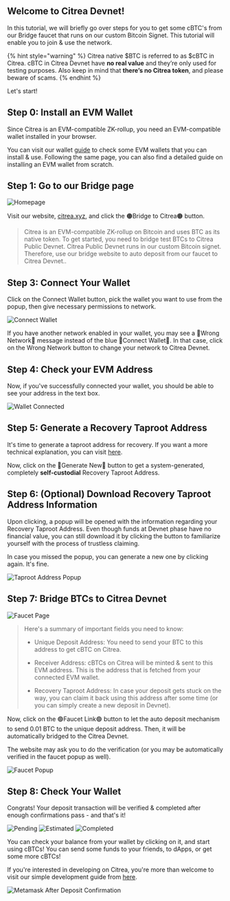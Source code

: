 
## Welcome to Citrea Devnet!

In this tutorial, we will briefly go over steps for you to get some cBTC's from our Bridge faucet that runs on our custom Bitcoin Signet. This tutorial will enable you to join & use the network. 

{% hint style="warning" %}
Citrea native $BTC is referred to as $cBTC in Citrea. cBTC in Citrea Devnet have **no real value** and they’re only used for testing purposes. Also keep in mind that **there’s no Citrea token**, and please beware of scams.
{% endhint %}

Let's start!

## Step 0: Install an EVM Wallet 

Since Citrea is an EVM-compatible ZK-rollup, you need an EVM-compatible wallet installed in your browser.

You can visit our wallet [guide](install-a-wallet.md) to check some EVM wallets that you can install & use. Following the same page, you can also find a detailed guide on installing an EVM wallet from scratch.

## Step 1: Go to our Bridge page 

![Homepage](/.gitbook/assets/user/1Homepage.png)

Visit our website, [citrea.xyz](https://citrea.xyz/bridge), and click the 🟠Bridge to Citrea🟠 button.

> Citrea is an EVM-compatible ZK-rollup on Bitcoin and uses BTC as its native token. To get started, you need to bridge test BTCs to Citrea Public Devnet. Citrea Public Devnet runs in our custom Bitcoin signet. Therefore, use our bridge website to auto deposit from our faucet to Citrea Devnet.. 

## Step 3: Connect Your Wallet

Click on the Connect Wallet button, pick the wallet you want to use from the popup, then give necessary permissions to network. 

![Connect Wallet](/.gitbook/assets/user/2Deposit.png)

If you have another network enabled in your wallet, you may see a 🔴Wrong Network🔴 message instead of the blue 🔵Connect Wallet🔵. In that case, click on the Wrong Network button to change your network to Citrea Devnet.

## Step 4: Check your EVM Address

Now, if you've successfully connected your wallet, you should be able to see your address in the text box.

![Wallet Connected](/.gitbook/assets/user/3WalletConnected.png)

## Step 5: Generate a Recovery Taproot Address

It's time to generate a taproot address for recovery. If you want a more technical explanation, you can visit [here](taproot-recovery-address.md).

Now, click on the 🔵Generate New🔵 button to get a system-generated, completely **self-custodial** Recovery Taproot Address.

## Step 6: (Optional) Download Recovery Taproot Address Information

Upon clicking, a popup will be opened with the information regarding your Recovery Taproot Address. Even though funds at Devnet phase have no financial value, you can still download it by clicking the button to familiarize yourself with the process of trustless claiming.

In case you missed the popup, you can generate a new one by clicking again. It's fine.

![Taproot Address Popup](/.gitbook/assets/user/4Popup.png)

## Step 7: Bridge BTCs to Citrea Devnet

![Faucet Page](/.gitbook/assets/user/5FaucetPage.png)

> Here's a summary of important fields you need to know:
> 
> - Unique Deposit Address: You need to send your BTC to this address to get cBTC on Citrea.
>
> - Receiver Address: cBTCs on Citrea will be minted & sent to this EVM address. This is the address that is fetched from your connected EVM wallet.
> 
> - Recovery Taproot Address: In case your deposit gets stuck on the way, you can claim it back using this address after some time (or you can simply create a new deposit in Devnet).

Now, click on the 🟢Faucet Link🟢 button to let the auto deposit mechanism to send 0.01 BTC to the unique deposit address. Then, it will be automatically bridged to the Citrea Devnet. 

The website may ask you to do the verification (or you may be automatically verified in the faucet popup as well).

![Faucet Popup](/.gitbook/assets/user/6FaucetPopup.png)

## Step 8: Check Your Wallet

Congrats! Your deposit transaction will be verified & completed after enough confirmations pass - and that's it! 

![Pending](/.gitbook/assets/user/7Pending.png)
![Estimated](/.gitbook/assets/user/8Estimated.png)
![Completed](/.gitbook/assets/user/9Completed.png)

You can check your balance from your wallet by clicking on it, and start using cBTCs! You can send some funds to your friends, to dApps, or get some more cBTCs!

 If you're interested in developing on Citrea, you're more than welcome to visit our simple development guide from [here](/developer-documentation/deployment-guide/README.md).

![Metamask After Deposit Confirmation](/.gitbook/assets/user/10Metamask.png)

